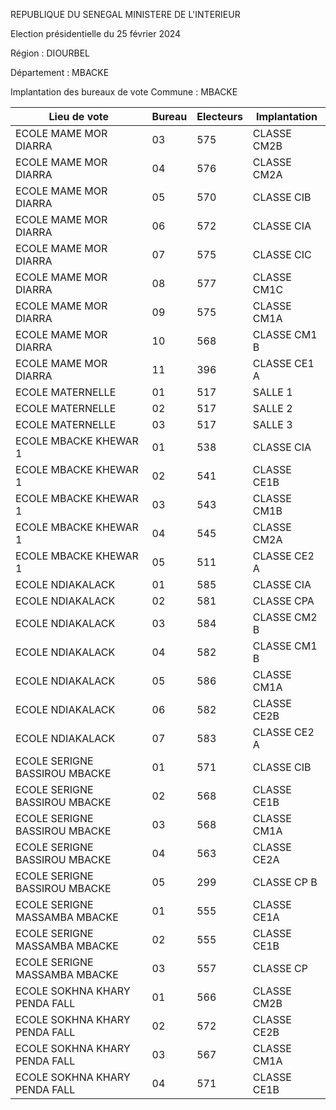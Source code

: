 REPUBLIQUE DU SENEGAL MINISTERE DE L'INTERIEUR

Election présidentielle du 25 février 2024

Région : DIOURBEL

Département : MBACKE

Implantation des bureaux de vote Commune : MBACKE

| Lieu de vote | Bureau | Electeurs | Implantation |
| - | - | - | - |
| ECOLE MAME MOR DIARRA | 03 | 575 | CLASSE CM2B |
| ECOLE MAME MOR DIARRA | 04 | 576 | CLASSE CM2A |
| ECOLE MAME MOR DIARRA | 05 | 570 | CLASSE CIB |
| ECOLE MAME MOR DIARRA | 06 | 572 | CLASSE CIA |
| ECOLE MAME MOR DIARRA | 07 | 575 | CLASSE CIC |
| ECOLE MAME MOR DIARRA | 08 | 577 | CLASSE CM1C |
| ECOLE MAME MOR DIARRA | 09 | 575 | CLASSE CM1A |
| ECOLE MAME MOR DIARRA | 10 | 568 | CLASSE CM1 B |
| ECOLE MAME MOR DIARRA | 11 | 396 | CLASSE CE1 A |
| ECOLE MATERNELLE | 01 | 517 | SALLE 1 |
| ECOLE MATERNELLE | 02 | 517 | SALLE 2 |
| ECOLE MATERNELLE | 03 | 517 | SALLE 3 |
| ECOLE MBACKE KHEWAR 1 | 01 | 538 | CLASSE CIA |
| ECOLE MBACKE KHEWAR 1 | 02 | 541 | CLASSE CE1B |
| ECOLE MBACKE KHEWAR 1 | 03 | 543 | CLASSE CM1B |
| ECOLE MBACKE KHEWAR 1 | 04 | 545 | CLASSE CM2A |
| ECOLE MBACKE KHEWAR 1 | 05 | 511 | CLASSE CE2 A |
| ECOLE NDIAKALACK | 01 | 585 | CLASSE CIA |
| ECOLE NDIAKALACK | 02 | 581 | CLASSE CPA |
| ECOLE NDIAKALACK | 03 | 584 | CLASSE CM2 B |
| ECOLE NDIAKALACK | 04 | 582 | CLASSE CM1 B |
| ECOLE NDIAKALACK | 05 | 586 | CLASSE CM1A |
| ECOLE NDIAKALACK | 06 | 582 | CLASSE CE2B |
| ECOLE NDIAKALACK | 07 | 583 | CLASSE CE2 A |
| ECOLE SERIGNE BASSIROU MBACKE | 01 | 571 | CLASSE CIB |
| ECOLE SERIGNE BASSIROU MBACKE | 02 | 568 | CLASSE CE1B |
| ECOLE SERIGNE BASSIROU MBACKE | 03 | 568 | CLASSE CM1A |
| ECOLE SERIGNE BASSIROU MBACKE | 04 | 563 | CLASSE CE2A |
| ECOLE SERIGNE BASSIROU MBACKE | 05 | 299 | CLASSE CP B |
| ECOLE SERIGNE MASSAMBA MBACKE | 01 | 555 | CLASSE CE1A |
| ECOLE SERIGNE MASSAMBA MBACKE | 02 | 555 | CLASSE CE1B |
| ECOLE SERIGNE MASSAMBA MBACKE | 03 | 557 | CLASSE CP |
| ECOLE SOKHNA KHARY PENDA FALL | 01 | 566 | CLASSE CM2B |
| ECOLE SOKHNA KHARY PENDA FALL | 02 | 572 | CLASSE CE2B |
| ECOLE SOKHNA KHARY PENDA FALL | 03 | 567 | CLASSE CM1A |
| ECOLE SOKHNA KHARY PENDA FALL | 04 | 571 | CLASSE CE1B |

<!-- PageNumber="8/34" -->
